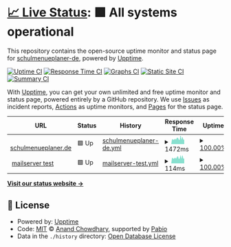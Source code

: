 # [📈 Live Status](https://demo.upptime.js.org): <!--live status--> **🟩 All systems operational**

This repository contains the open-source uptime monitor and status page for [schulmenueplaner-de](https://demo.upptime.js.org), powered by [Upptime](https://github.com/upptime/upptime).

[![Uptime CI](https://github.com/schulmenueplaner-de/jikano-up/workflows/Uptime%20CI/badge.svg)](https://github.com/schulmenueplaner-de/jikano-up/actions?query=workflow%3A%22Uptime+CI%22)
[![Response Time CI](https://github.com/schulmenueplaner-de/jikano-up/workflows/Response%20Time%20CI/badge.svg)](https://github.com/schulmenueplaner-de/jikano-up/actions?query=workflow%3A%22Response+Time+CI%22)
[![Graphs CI](https://github.com/schulmenueplaner-de/jikano-up/workflows/Graphs%20CI/badge.svg)](https://github.com/schulmenueplaner-de/jikano-up/actions?query=workflow%3A%22Graphs+CI%22)
[![Static Site CI](https://github.com/schulmenueplaner-de/jikano-up/workflows/Static%20Site%20CI/badge.svg)](https://github.com/schulmenueplaner-de/jikano-up/actions?query=workflow%3A%22Static+Site+CI%22)
[![Summary CI](https://github.com/schulmenueplaner-de/jikano-up/workflows/Summary%20CI/badge.svg)](https://github.com/schulmenueplaner-de/jikano-up/actions?query=workflow%3A%22Summary+CI%22)

With [Upptime](https://upptime.js.org), you can get your own unlimited and free uptime monitor and status page, powered entirely by a GitHub repository. We use [Issues](https://github.com/schulmenueplaner-de/jikano-up/issues) as incident reports, [Actions](https://github.com/schulmenueplaner-de/jikano-up/actions) as uptime monitors, and [Pages](https://demo.upptime.js.org) for the status page.

<!--start: status pages-->
<!-- This summary is generated by Upptime (https://github.com/upptime/upptime) -->
<!-- Do not edit this manually, your changes will be overwritten -->
<!-- prettier-ignore -->
| URL | Status | History | Response Time | Uptime |
| --- | ------ | ------- | ------------- | ------ |
| <img alt="" src="https://icons.duckduckgo.com/ip3/www.schulmenueplaner.de.ico" height="13"> [schulmenueplaner.de](https://www.schulmenueplaner.de) | 🟩 Up | [schulmenueplaner-de.yml](https://github.com/schulmenueplaner-de/jikano-up/commits/HEAD/history/schulmenueplaner-de.yml) | <details><summary><img alt="Response time graph" src="./graphs/schulmenueplaner-de/response-time-week.png" height="20"> 1472ms</summary><br><a href="https://schulmenueplaner-de.github.io/jikano-up/history/schulmenueplaner-de"><img alt="Response time 1554" src="https://img.shields.io/endpoint?url=https%3A%2F%2Fraw.githubusercontent.com%2Fschulmenueplaner-de%2Fjikano-up%2FHEAD%2Fapi%2Fschulmenueplaner-de%2Fresponse-time.json"></a><br><a href="https://schulmenueplaner-de.github.io/jikano-up/history/schulmenueplaner-de"><img alt="24-hour response time 1282" src="https://img.shields.io/endpoint?url=https%3A%2F%2Fraw.githubusercontent.com%2Fschulmenueplaner-de%2Fjikano-up%2FHEAD%2Fapi%2Fschulmenueplaner-de%2Fresponse-time-day.json"></a><br><a href="https://schulmenueplaner-de.github.io/jikano-up/history/schulmenueplaner-de"><img alt="7-day response time 1472" src="https://img.shields.io/endpoint?url=https%3A%2F%2Fraw.githubusercontent.com%2Fschulmenueplaner-de%2Fjikano-up%2FHEAD%2Fapi%2Fschulmenueplaner-de%2Fresponse-time-week.json"></a><br><a href="https://schulmenueplaner-de.github.io/jikano-up/history/schulmenueplaner-de"><img alt="30-day response time 1554" src="https://img.shields.io/endpoint?url=https%3A%2F%2Fraw.githubusercontent.com%2Fschulmenueplaner-de%2Fjikano-up%2FHEAD%2Fapi%2Fschulmenueplaner-de%2Fresponse-time-month.json"></a><br><a href="https://schulmenueplaner-de.github.io/jikano-up/history/schulmenueplaner-de"><img alt="1-year response time 1554" src="https://img.shields.io/endpoint?url=https%3A%2F%2Fraw.githubusercontent.com%2Fschulmenueplaner-de%2Fjikano-up%2FHEAD%2Fapi%2Fschulmenueplaner-de%2Fresponse-time-year.json"></a></details> | <details><summary><a href="https://schulmenueplaner-de.github.io/jikano-up/history/schulmenueplaner-de">100.00%</a></summary><a href="https://schulmenueplaner-de.github.io/jikano-up/history/schulmenueplaner-de"><img alt="All-time uptime 100.00%" src="https://img.shields.io/endpoint?url=https%3A%2F%2Fraw.githubusercontent.com%2Fschulmenueplaner-de%2Fjikano-up%2FHEAD%2Fapi%2Fschulmenueplaner-de%2Fuptime.json"></a><br><a href="https://schulmenueplaner-de.github.io/jikano-up/history/schulmenueplaner-de"><img alt="24-hour uptime 100.00%" src="https://img.shields.io/endpoint?url=https%3A%2F%2Fraw.githubusercontent.com%2Fschulmenueplaner-de%2Fjikano-up%2FHEAD%2Fapi%2Fschulmenueplaner-de%2Fuptime-day.json"></a><br><a href="https://schulmenueplaner-de.github.io/jikano-up/history/schulmenueplaner-de"><img alt="7-day uptime 100.00%" src="https://img.shields.io/endpoint?url=https%3A%2F%2Fraw.githubusercontent.com%2Fschulmenueplaner-de%2Fjikano-up%2FHEAD%2Fapi%2Fschulmenueplaner-de%2Fuptime-week.json"></a><br><a href="https://schulmenueplaner-de.github.io/jikano-up/history/schulmenueplaner-de"><img alt="30-day uptime 100.00%" src="https://img.shields.io/endpoint?url=https%3A%2F%2Fraw.githubusercontent.com%2Fschulmenueplaner-de%2Fjikano-up%2FHEAD%2Fapi%2Fschulmenueplaner-de%2Fuptime-month.json"></a><br><a href="https://schulmenueplaner-de.github.io/jikano-up/history/schulmenueplaner-de"><img alt="1-year uptime 100.00%" src="https://img.shields.io/endpoint?url=https%3A%2F%2Fraw.githubusercontent.com%2Fschulmenueplaner-de%2Fjikano-up%2FHEAD%2Fapi%2Fschulmenueplaner-de%2Fuptime-year.json"></a></details>
| <img alt="" src="https://icons.duckduckgo.com/ip3/null.ico" height="13"> [mailserver test](mail.schulmenueplaner.de) | 🟩 Up | [mailserver-test.yml](https://github.com/schulmenueplaner-de/jikano-up/commits/HEAD/history/mailserver-test.yml) | <details><summary><img alt="Response time graph" src="./graphs/mailserver-test/response-time-week.png" height="20"> 114ms</summary><br><a href="https://schulmenueplaner-de.github.io/jikano-up/history/mailserver-test"><img alt="Response time 122" src="https://img.shields.io/endpoint?url=https%3A%2F%2Fraw.githubusercontent.com%2Fschulmenueplaner-de%2Fjikano-up%2FHEAD%2Fapi%2Fmailserver-test%2Fresponse-time.json"></a><br><a href="https://schulmenueplaner-de.github.io/jikano-up/history/mailserver-test"><img alt="24-hour response time 100" src="https://img.shields.io/endpoint?url=https%3A%2F%2Fraw.githubusercontent.com%2Fschulmenueplaner-de%2Fjikano-up%2FHEAD%2Fapi%2Fmailserver-test%2Fresponse-time-day.json"></a><br><a href="https://schulmenueplaner-de.github.io/jikano-up/history/mailserver-test"><img alt="7-day response time 114" src="https://img.shields.io/endpoint?url=https%3A%2F%2Fraw.githubusercontent.com%2Fschulmenueplaner-de%2Fjikano-up%2FHEAD%2Fapi%2Fmailserver-test%2Fresponse-time-week.json"></a><br><a href="https://schulmenueplaner-de.github.io/jikano-up/history/mailserver-test"><img alt="30-day response time 122" src="https://img.shields.io/endpoint?url=https%3A%2F%2Fraw.githubusercontent.com%2Fschulmenueplaner-de%2Fjikano-up%2FHEAD%2Fapi%2Fmailserver-test%2Fresponse-time-month.json"></a><br><a href="https://schulmenueplaner-de.github.io/jikano-up/history/mailserver-test"><img alt="1-year response time 122" src="https://img.shields.io/endpoint?url=https%3A%2F%2Fraw.githubusercontent.com%2Fschulmenueplaner-de%2Fjikano-up%2FHEAD%2Fapi%2Fmailserver-test%2Fresponse-time-year.json"></a></details> | <details><summary><a href="https://schulmenueplaner-de.github.io/jikano-up/history/mailserver-test">100.00%</a></summary><a href="https://schulmenueplaner-de.github.io/jikano-up/history/mailserver-test"><img alt="All-time uptime 100.00%" src="https://img.shields.io/endpoint?url=https%3A%2F%2Fraw.githubusercontent.com%2Fschulmenueplaner-de%2Fjikano-up%2FHEAD%2Fapi%2Fmailserver-test%2Fuptime.json"></a><br><a href="https://schulmenueplaner-de.github.io/jikano-up/history/mailserver-test"><img alt="24-hour uptime 100.00%" src="https://img.shields.io/endpoint?url=https%3A%2F%2Fraw.githubusercontent.com%2Fschulmenueplaner-de%2Fjikano-up%2FHEAD%2Fapi%2Fmailserver-test%2Fuptime-day.json"></a><br><a href="https://schulmenueplaner-de.github.io/jikano-up/history/mailserver-test"><img alt="7-day uptime 100.00%" src="https://img.shields.io/endpoint?url=https%3A%2F%2Fraw.githubusercontent.com%2Fschulmenueplaner-de%2Fjikano-up%2FHEAD%2Fapi%2Fmailserver-test%2Fuptime-week.json"></a><br><a href="https://schulmenueplaner-de.github.io/jikano-up/history/mailserver-test"><img alt="30-day uptime 100.00%" src="https://img.shields.io/endpoint?url=https%3A%2F%2Fraw.githubusercontent.com%2Fschulmenueplaner-de%2Fjikano-up%2FHEAD%2Fapi%2Fmailserver-test%2Fuptime-month.json"></a><br><a href="https://schulmenueplaner-de.github.io/jikano-up/history/mailserver-test"><img alt="1-year uptime 100.00%" src="https://img.shields.io/endpoint?url=https%3A%2F%2Fraw.githubusercontent.com%2Fschulmenueplaner-de%2Fjikano-up%2FHEAD%2Fapi%2Fmailserver-test%2Fuptime-year.json"></a></details>

<!--end: status pages-->

[**Visit our status website →**](https://demo.upptime.js.org)

## 📄 License

- Powered by: [Upptime](https://github.com/upptime/upptime)
- Code: [MIT](./LICENSE) © [Anand Chowdhary](https://anandchowdhary.com), supported by [Pabio](https://pabio.com)
- Data in the `./history` directory: [Open Database License](https://opendatacommons.org/licenses/odbl/1-0/)
